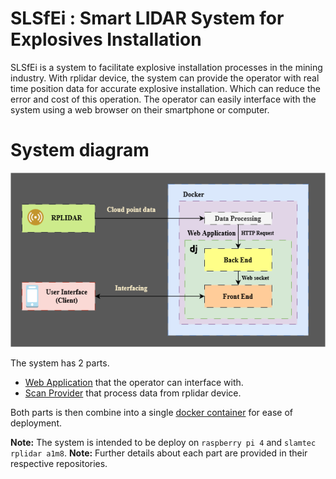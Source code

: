 # SLSfEi : Smart LIDAR System for Explosives Installation
SLSfEi is a system to facilitate explosive installation processes in the mining industry. With rplidar device, the system can provide the operator with real time position data for accurate explosive installation. Which can reduce the error and cost of this operation. The operator can easily interface with the system using a web browser on their smartphone or computer.

# System diagram
![system diagram](./profile/SLSfEI.drawio.png)

The system has 2 parts.
- [Web Application](https://github.com/SLSfEi/web-app) that the operator can interface with.
- [Scan Provider](https://github.com/SLSfEi/scan-provider-cpp) that process data from rplidar device.

Both parts is then combine into a single [docker container](https://github.com/SLSfEi/docker-stack) for ease of deployment.

**Note:** The system is intended to be deploy on `raspberry pi 4` and `slamtec rplidar a1m8`.
**Note:** Further details about each part are provided in their respective repositories.
